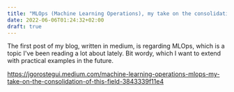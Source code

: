 ```yaml
---
title: "MLOps (Machine Learning Operations), my take on the consolidation of this field"
date: 2022-06-06T01:24:32+02:00
draft: true
---
```


The first post  of my blog, written in medium, is regarding MLOps, which is a topic I've been reading a lot about lately.
Bit wordy, which I want to extend with practical examples in the future.

https://jgorostegui.medium.com/machine-learning-operations-mlops-my-take-on-the-consolidation-of-this-field-3843339f11e4